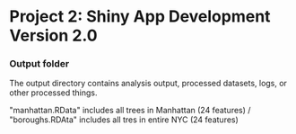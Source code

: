 # Project 2: Shiny App Development Version 2.0

### Output folder

The output directory contains analysis output, processed datasets, logs, or other processed things.

"manhattan.RData" includes all trees in Manhattan (24 features) /
"boroughs.RDAta" includes all tres in entire NYC (24 features)
